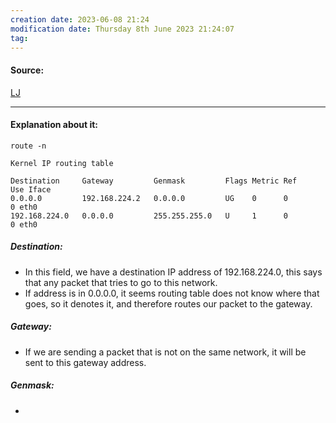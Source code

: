 ```yaml
---
creation date: 2023-06-08 21:24
modification date: Thursday 8th June 2023 21:24:07
tag: 
---
```


#### Source:
[LJ](https://linuxjourney.com/lesson/routing-table)

--------------------------------------

#### Explanation about it:

```
route -n

Kernel IP routing table
  
Destination     Gateway         Genmask         Flags Metric Ref    Use Iface 
0.0.0.0         192.168.224.2   0.0.0.0         UG    0      0        0 eth0
192.168.224.0   0.0.0.0         255.255.255.0   U     1      0        0 eth0
```

##### Destination:

* In this field, we have a destination IP address of 192.168.224.0, this says that any packet that tries to go to this network.
* If address is in 0.0.0.0, it seems routing table does not know where that goes, so it denotes it, and therefore routes our packet to the gateway.

##### Gateway:
* If we are sending a packet that is not on the same network, it will be sent to this gateway address.

##### Genmask:
* 